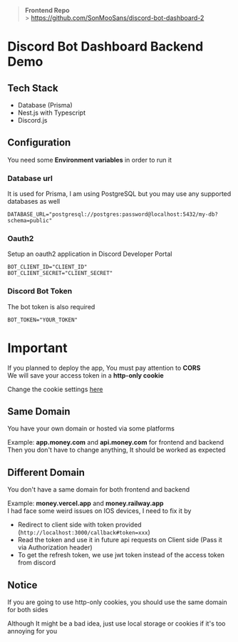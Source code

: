 > **Frontend Repo** <br/> > https://github.com/SonMooSans/discord-bot-dashboard-2

# Discord Bot Dashboard Backend Demo

## Tech Stack

- Database (Prisma)
- Nest.js with Typescript
- Discord.js

## Configuration

You need some **Environment variables** in order to run it

### Database url

It is used for Prisma, I am using PostgreSQL but you may use any supported databases as well

`DATABASE_URL="postgresql://postgres:password@localhost:5432/my-db?schema=public"`

### Oauth2

Setup an oauth2 application in Discord Developer Portal

```
BOT_CLIENT_ID="CLIENT_ID"
BOT_CLIENT_SECRET="CLIENT_SECRET"
```

### Discord Bot Token

The bot token is also required

`BOT_TOKEN="YOUR_TOKEN"`

# Important

If you planned to deploy the app, You must pay attention to **CORS** <br/>
We will save your access token in a **http-only cookie**

Change the cookie settings [here](.\src\controllers\auth.controller.ts)

## Same Domain

You have your own domain or hosted via some platforms

Example: **app.money.com** and **api.money.com** for frontend and backend <br/>
Then you don't have to change anything, It should be worked as expected

## Different Domain

You don't have a same domain for both frontend and backend

Example: **money.vercel.app** and **money.railway.app** <br/>
I had face some weird issues on IOS devices, I need to fix it by

- Redirect to client side with token provided (`http://localhost:3000/callback#token=xxx`)
- Read the token and use it in future api requests on Client side
  (Pass it via Authorization header)
- To get the refresh token, we use jwt token instead of the access token from discord

## Notice

If you are going to use http-only cookies, you should use the same domain for both sides

Although It might be a bad idea, just use local storage or cookies if it's too annoying for you <br/>
